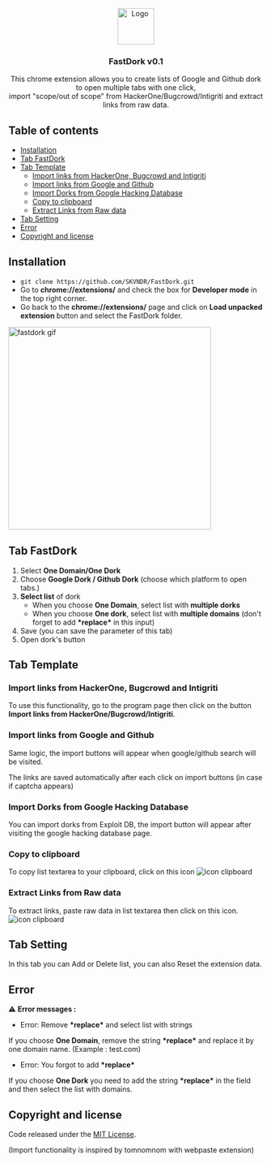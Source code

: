 <p align="center">
       <img src="https://zupimages.net/up/21/15/h8zs.png" alt="Logo" width=72 height=72>
</p>

<h3 align="center">FastDork v0.1</h3>
<p align="center">
    This chrome extension allows you to create lists of Google and Github dork to open multiple tabs with one click,<br/>
    import "scope/out of scope" from HackerOne/Bugcrowd/Intigriti and extract links from raw data.
</p>

## Table of contents
- [Installation](#installation)
- [Tab FastDork](#tab-fastdork)
- [Tab Template](#tab-template)
	- [Import links from HackerOne, Bugcrowd and Intigriti](#import-links-from-hackerone-bugcrowd-and-intigriti)
	- [Import links from Google and Github](#import-links-from-google-and-github)
	- [Import Dorks from Google Hacking Database](#import-dorks-from-google-hacking-database)
	- [Copy to clipboard](#copy-to-clipboard)
	- [Extract Links from Raw data](#extract-links-from-raw-data)
- [Tab Setting](#tab-setting)
- [Error](#error)
- [Copyright and license](#copyright-and-license)

## Installation
- `git clone https://github.com/SKVNDR/FastDork.git`
- Go to **chrome://extensions/** and check the box for **Developer mode** in the top right corner.
- Go back to the **chrome://extensions/** page and click on **Load unpacked extension** button and select the FastDork folder.

<img src="https://zupimages.net/up/21/23/42hr.gif" alt="fastdork gif" width=400 >

## Tab FastDork
1) Select **One Domain/One Dork**
2) Choose **Google Dork / Github Dork** (choose which platform to open tabs.)
3) **Select list** of dork
	* When you choose **One Domain**, select list with **multiple dorks**
  	* When you choose **One dork**, select list with **multiple domains** (don't forget to add **\*replace\*** in this input)
4) Save (you can save the parameter of this tab)
5) Open dork's button

## Tab Template
### Import links from HackerOne, Bugcrowd and Intigriti

To use this functionality, go to the program page then click on the button **Import links from HackerOne/Bugcrowd/Intigriti**.

### Import links from Google and Github

Same logic, the import buttons will appear when google/github search will be visited. 

The links are saved automatically after each click on import buttons (in case if captcha appears)
 
### Import Dorks from Google Hacking Database

You can import dorks from Exploit DB, the import button will appear after visiting the google hacking database page.
 
### Copy to clipboard
To copy list textarea to your clipboard, click on this icon <img src="https://zupimages.net/up/21/15/2ww8.png" alt="icon clipboard">

### Extract Links from Raw data
To extract links, paste raw data in list textarea then click on this icon. <img src="https://zupimages.net/up/21/21/0z4r.png" alt="icon clipboard">

## Tab Setting

In this tab you can Add or Delete list, you can also Reset the extension data.

## Error

:warning: **Error messages :** 
- Error: Remove **\*replace\*** and select list with strings

If you choose **One Domain**, remove the string **\*replace\*** and replace it by one domain name. (Example : test.com)

- Error: You forgot to add **\*replace\***

If you choose **One Dork** you need to add the string **\*replace\*** in the field and then select the list with domains.

## Copyright and license

Code released under the [MIT License](https://github.com/SKVNDR/FastDork/blob/master/LICENCE).

(Import functionality is inspired by tomnomnom with webpaste extension)
